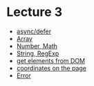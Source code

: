 <h1>
    Lecture 3
</h1>

<ul>
    <li>
        <a href="./01.md">async/defer</a>
    </li>
    <li>
        <a href="./02.md">Array</a>
    </li>
    <li>
        <a href="./03.md">Number, Math</a>
    </li>
    <li>
        <a href="./04.md">String, RegExp</a>
    </li>
    <li>
        <a href="./05.md">get elements from DOM</a>
    </li>
    <li>
        <a href="./06.md">coordinates on the page</a>
    </li>
    <li>
        <a href="./07.md">Error</a>
    </li>
</ul>
